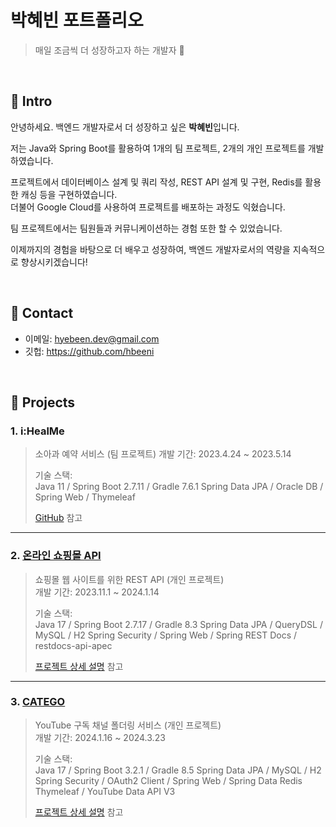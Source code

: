 # 박혜빈 포트폴리오
> 매일 조금씩 더 성장하고자 하는 개발자 :seedling:

</br>

## :pushpin: Intro
안녕하세요. 백엔드 개발자로서 더 성장하고 싶은 **박혜빈**입니다.

저는 Java와 Spring Boot를 활용하여 1개의 팀 프로젝트, 2개의 개인 프로젝트를 개발하였습니다.

프로젝트에서 데이터베이스 설계 및 쿼리 작성, REST API 설계 및 구현, Redis를 활용한 캐싱 등을 구현하였습니다.<br/>
더불어 Google Cloud를 사용하여 프로젝트를 배포하는 과정도 익혔습니다.

팀 프로젝트에서는 팀원들과 커뮤니케이션하는 경험 또한 할 수 있었습니다.

이제까지의 경험을 바탕으로 더 배우고 성장하여, 백엔드 개발자로서의 역량을 지속적으로 향상시키겠습니다!

</br>

## :pushpin: Contact
- 이메일: hyebeen.dev@gmail.com
- 깃헙: https://github.com/hbeeni

</br>

## :pushpin: Projects
### 1. i:HealMe
>소아과 예약 서비스 (팀 프로젝트)
>개발 기간: 2023.4.24 ~ 2023.5.14
>  
>기술 스택:  
>Java 11 / Spring Boot 2.7.11 / Gradle 7.6.1
>Spring Data JPA / Oracle DB / Spring Web / Thymeleaf
>
>[GitHub](https://github.com/hbeeni/iHealMe) 참고

---

### 2. [온라인 쇼핑몰 API](http://onlinestoreapi.kro.kr)
>쇼핑몰 웹 사이트를 위한 REST API (개인 프로젝트)  
>개발 기간: 2023.11.1 ~ 2024.1.14
>  
>기술 스택:  
>Java 17 / Spring Boot 2.7.17 / Gradle 8.3
>Spring Data JPA / QueryDSL / MySQL / H2
>Spring Security / Spring Web / Spring REST Docs / restdocs-api-apec
>  
>[프로젝트 상세 설명](https://github.com/hbeeni/online-store) 참고

---

### 3. [CATEGO](https://catego.kro.kr)
>YouTube 구독 채널 폴더링 서비스 (개인 프로젝트)  
>개발 기간: 2024.1.16 ~ 2024.3.23
>  
>기술 스택:  
>Java 17 / Spring Boot 3.2.1 / Gradle 8.5
>Spring Data JPA / MySQL / H2
>Spring Security / OAuth2 Client / Spring Web / Spring Data Redis
>Thymeleaf / YouTube Data API V3
>  
>[프로젝트 상세 설명](https://github.com/hbeeni/catego) 참고
